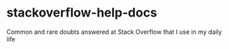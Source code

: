 # stackoverflow-help-docs
Common and rare doubts answered at Stack Overflow that I use in my daily life
